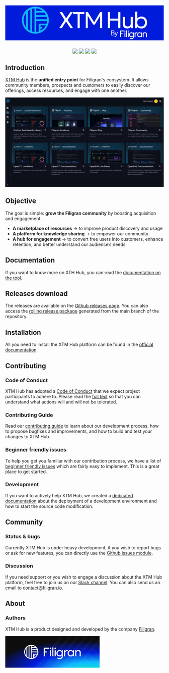 <h1 align="center">
  <a href="https://hub.filigran.io"><img src="./.github/img/logo_xtm_hub.png" alt="XTMHub"></a>
</h1>
<p align="center">
  <a href="https://hub.filigran.io" alt="Website"><img src="https://img.shields.io/badge/website-hub.filigran.io-blue.svg" /></a>
  <a href="https://docs.hub.filigran.io" alt="Documentation"><img src="https://img.shields.io/badge/documentation-latest-orange.svg" /></a>
  <a href="https://community.filigran.io" alt="Slack"><img src="https://img.shields.io/badge/slack-3K%2B%20members-4A154B" /></a>
  <a href="https://github.com/FiligranHQ/xtm-hub/actions"><img src="https://github.com/FiligranHQ/xtm-hub/actions/workflows/dockerbuild-ci.yml/badge.svg?branch=main" /></a>
</p>

## Introduction

[XTM Hub](https://filigran.io/solutions/xtm-hub/) is the **unified entry point** for Filigran's ecosystem. It allows community members, prospects and customers to easily discover our offerings, access resources, and engage with one another.

![Screenshot](./.github/img/screenshot.png "Screenshot")

## Objective

The goal is simple: **grow the Filigran community** by boosting acquisition and engagement.

- **A marketplace of resources** → to improve product discovery and usage
- **A platform for knowledge sharing** → to empower our community
- **A hub for engagement** → to convert free users into customers, enhance retention, and better understand our audience’s needs


## Documentation

If you want to know more on XTH Hub, you can read the [documentation on the tool](https://docs.hub.filigran.io).

## Releases download

The releases are available on the [Github releases page](https://github.com/FiligranHQ/xtm-hub/releases). You can also access the [rolling release package](https://github.com/FiligranHQ/xtm-hub/tags) generated from the main branch of the repository.

## Installation

All you need to install the XTM Hub platform can be found in the [official documentation](https://docs.hub.filigran.io).

## Contributing

### Code of Conduct

XTM Hub has adopted a [Code of Conduct](CODE_OF_CONDUCT.md) that we expect project participants to adhere to. Please read the [full text](CODE_OF_CONDUCT.md) so that you can understand what actions will and will not be tolerated.

### Contributing Guide

Read our [contributing guide](CONTRIBUTING.md) to learn about our development process, how to propose bugfixes and improvements, and how to build and test your changes to XTM Hub.

### Beginner friendly issues

To help you get you familiar with our contribution process, we have a list of [beginner friendly issues](https://github.com/FiligranHQ/xtm-hub/issues?q=is%3Aissue%20state%3Aopen%20label%3A%22good%20first%20issue%22) which are fairly easy to implement. This is a great place to get started.

### Development

If you want to actively help XTM Hub, we created a [dedicated documentation](https://docs.hub.filigran.io/) about the deployment of a development environment and how to start the source code modification.

## Community

### Status & bugs

Currently XTM Hub is under heavy development, if you wish to report bugs or ask for new features, you can directly use the [Github issues module](https://github.com/FiligranHQ/xtm-hub/issues).

### Discussion

If you need support or you wish to engage a discussion about the XTM Hub platform, feel free to join us on our [Slack channel](https://community.filigran.io). You can also send us an email to contact@filigran.io.

## About

### Authors

XTM Hub is a product designed and developed by the company [Filigran](https://filigran.io).

<a href="https://filigran.io" alt="Filigran"><img src="./.github/img/logo_filigran.png" width="300" /></a>
